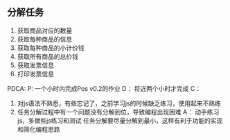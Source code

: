 ## 分解任务
1. 获取商品对应的数量
2. 获取每种商品的信息
3. 获取每种商品的小计价钱
4. 获取所有商品的总价钱
5. 获取发票信息
6. 打印发票信息

PDCA:
P:
一个小时内完成Pos v0.2的作业
D：
将近两个小时才完成
C：
1. 对js语法不熟悉，有些忘记了，之前学习js的时候缺乏练习，使用起来不熟练
2. 任务分解过程中有一个问题没有分解到位，导致编程出现困难
A：
动手练习js，多做些js练习和测试
任务分解要尽量分解到最小，这样有利于功能的实现和简化编程思路